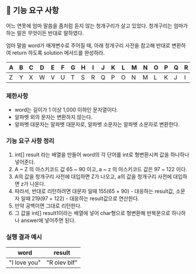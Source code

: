 ## 🚀 기능 요구 사항

어느 연못에 엄마 말씀을 좀처럼 듣지 않는 청개구리가 살고 있었다. 청개구리는 엄마가 하는 말은 무엇이든 반대로 말하였다.

엄마 말씀 word가 매개변수로 주어질 때, 아래 청개구리 사전을 참고해 반대로 변환하여 return 하도록 solution 메서드를 완성하라.

| A | B | C | D | E | F | G | H | I | J | K | L | M | N | O | P | Q | R | S | T | U | V | W | X | Y | Z |
| --- | --- | --- | --- | --- | --- | --- | --- | --- | --- | --- | --- | --- | --- | --- | --- | --- | --- | --- | --- | --- | --- | --- | --- | --- | --- |
| Z | Y | X | W | V | U | T | S | R | Q | P | O | N | M | L | K | J | I | H | G | F | E | D | C | B | A |

### 제한사항

- word는 길이가 1 이상 1,000 이하인 문자열이다.
- 알파벳 외의 문자는 변환하지 않는다.
- 알파벳 대문자는 알파벳 대문자로, 알파벳 소문자는 알파벳 소문자로 변환한다.


### 기능 요구 사항 정리
1. int[] result 라는 배열을 만들어 word의 각 단어를 int로 형변환시켜 값을 하나하나 넣어준다.
2. A ~ Z 의 아스키코드 값 65 ~ 90 이고, a ~ z 의 아스키코드 값은 97 ~ 122 이다.
3. A의 값을 청개구리 사전에 대입하면 Z가 나오고, a의 값을 청개구리 사전에 대입하면 z가 나온다.
4. 따라서, 반대로 리턴하려면 대문자 일때 155(65 + 90) - 대응하는 result값, 소문자 일때 219(97 + 122) - 대응하는 result값으로 연산한다.
5. 만약 공백이면 그대로 리턴한다.
6. 그 값을 int[] result1이라는 배열에 넣어 char형으로 형변환해 반복문으로 하나하나 answer에 넣어주면 된다.

### 실행 결과 예시

| word | result |
| --- | --- |
| "I love you" | "R olev blf" |
